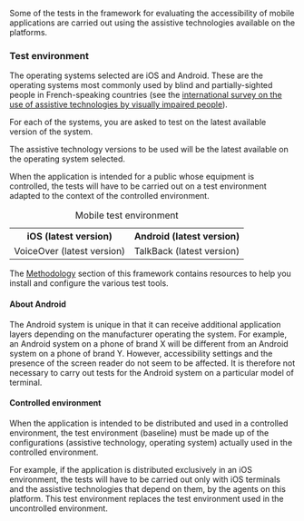 Some of the tests in the framework for evaluating the accessibility of mobile applications are carried out using the assistive technologies available on the platforms.

### Test environment 

The operating systems selected are iOS and Android. These are the operating systems most commonly used by blind and partially-sighted people in French-speaking countries (see the [international survey on the use of assistive technologies by visually impaired people](https://access42.net/enquete-internationale-usage-technologies-assistance-deficients-visuels)).

For each of the systems, you are asked to test on the latest available version of the system. 

The assistive technology versions to be used will be the latest available on the operating system selected. 

When the application is intended for a public whose equipment is controlled, the tests will have to be carried out on a test environment adapted to the context of the controlled environment.

<table>
	<caption>Mobile test environment </caption>
	<tr>
		<th scope="col">iOS (latest version)</th>
		<th scope="col">Android (latest version)</th>
	</tr>
	<tr>
		<td>VoiceOver (latest version)</td>
		<td>TalkBack (latest version)</td>
	</tr>
</table>

The [Methodology](methodologie.md) section of this framework contains resources to help you install and configure the various test tools. 

#### About Android 

The Android system is unique in that it can receive additional application layers depending on the manufacturer operating the system. For example, an Android system on a phone of brand X will be different from an Android system on a phone of brand Y. However, accessibility settings and the presence of the screen reader do not seem to be affected. It is therefore not necessary to carry out tests for the Android system on a particular model of terminal.

#### Controlled environment

When the application is intended to be distributed and used in a controlled environment, the test environment (baseline) must be made up of the configurations (assistive technology, operating system) actually used in the controlled environment.

For example, if the application is distributed exclusively in an iOS environment, the tests will have to be carried out only with iOS terminals and the assistive technologies that depend on them, by the agents on this platform. This test environment replaces the test environment used in the uncontrolled environment.